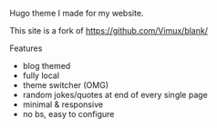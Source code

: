 Hugo theme I made for my website.

This site is a fork of https://github.com/Vimux/blank/

Features
- blog themed
- fully local
- theme switcher (OMG)
- random jokes/quotes at end of every single page
- minimal & responsive
- no bs, easy to configure
